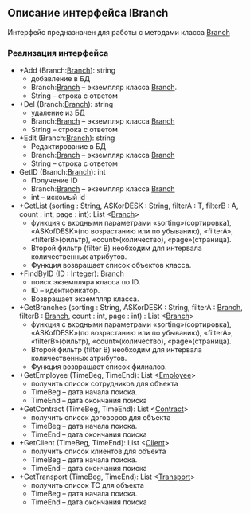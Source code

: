 ## Описание интерфейса IBranch

Интерфейс предназначен для работы с методами класса [Branch](Branch.md)

### Реализация интерфейса

+ +Add (Branch:[Branch](Branch.md)): string 
  + добавление в БД
  + Branch:[Branch](Branch.md) – экземпляр классa [Branch](Branch.md).
  + String – строка с ответом
+ +Del (Branch:[Branch](Branch.md)): string
  + удаление из БД
  + Branch:[Branch](Branch.md) – экземпляр классa [Branch](Branch.md)
  + String – строка с ответом
+ +Edit (Branch:[Branch](Branch.md)): string
  + Редактирование в БД
  + Branch:[Branch](Branch.md) – экземпляр классa [Branch](Branch.md)
  + String – строка с ответом
+ GetID (Branch:[Branch](Branch.md)): int
  + Получение ID
  + Branch:[Branch](Branch.md) – экземпляр классa [Branch](Branch.md)
  + int – искомый id
+ +GetList (sorting : String, ASKorDESK : String, filterA : T, filterB : A, count : int, page : int): List <[Branch](Branch.md)>
  + функция с входными параметрами «sorting»(сортировка), «ASKofDESK»(по возрастанию или по убыванию), «filterA», «filterB»(фильтр), «count»(количество), «page»(страница).
  + Второй фильтр (filter B) необходим для интервала количественных атрибутов.
  + Функция возвращает список объектов класса.
+ +FindByID (ID : Integer): [Branch](Branch.md)
  + поиск экземпляра класса по ID.
  + ID – идентификатор.
  + Возвращает экземпляр класса.
+ +GetBranches (sorting : String, ASKorDESK : String, filterA : [Branch](Branch.md), filterB : [Branch](Branch.md), count : int, page : int) : List <[Branch](Branch.md)>
  + функция с входными параметрами «sorting»(сортировка), «ASKofDESK»(по возрастанию или по убыванию), «filterA», «filterB»(фильтр), «count»(количество), «page»(страница).
  + Второй фильтр (filter B) необходим для интервала количественных атрибутов.
  + Функция возвращает список филиалов.
+ +GetEmployee (TimeBeg, TimeEnd): List <[Employee](Employee.md)>
  + получить список сотрудников для объекта
  + TimeBeg – дата начала поиска.
  + TimeEnd – дата окончания поиска
+ +GetContract (TimeBeg, TimeEnd): List <[Contract](Contract.md)>
  + получить список договоров для объекта
  + TimeBeg – дата начала поиска.
  + TimeEnd – дата окончания поиска
+ +GetClient (TimeBeg, TimeEnd): List <[Client](Client.md)>
  + получить список клиентов для объекта
  + TimeBeg – дата начала поиска.
  + TimeEnd – дата окончания поиска
+ +GetTransport (TimeBeg, TimeEnd): List <[Transport](Transport.md)>
  + получить список ТС для объекта
  + TimeBeg – дата начала поиска.
  + TimeEnd – дата окончания поиска
